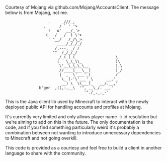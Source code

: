 Courtesy of Mojang via github.com/Mojang/AccountsClient. The message below is from Mojang, not me.

                       .     _///_,
                     .      / ` ' '>
                       )   o'  __/_'>
                      (   /  _/  )_\'>
                       ' "__/   /_/\_>
                           ____/_/_/_/
                          /,---, _/ /
                         ""  /_/_/_/
                            /_(_(_(_                 \
                           (   \_\_\\_               )\
                            \'__\_\_\_\__            ).\
                            //____|___\__)           )_/
                            |  _  \'___'_(           /'
                             \_ (-'\'___'_\      __,'_'
                             __) \  \\___(_   __/.__,'
                   b'ger  ,((,-,__\  '", __\_/. __,'
                                       '"./_._._-'

This is the Java client lib used by Minecraft to interact with the newly deployed public API for handling accounts and profiles at Mojang.

It's currently very limited and only allows player name -> id resolution but we're aiming to add on this in the future. The only documentation is the code, and if you find something particularly weird it's probably a combination between not wanting to introduce unnecessary dependencies to Minecraft and not going overkill.

This code is provided as a courtesy and feel free to build a client in another language to share with the community.
